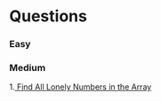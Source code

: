 # Questions

### Easy


### Medium

1.[ Find All Lonely Numbers in the Array](https://leetcode.com/problems/find-all-lonely-numbers-in-the-array/description/)

